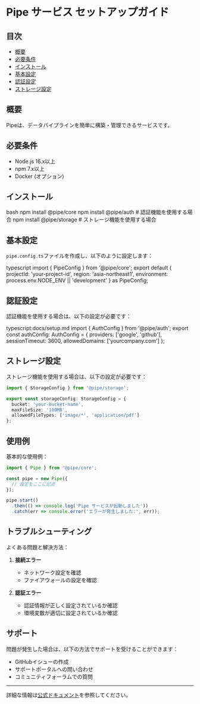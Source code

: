# Pipe サービス セットアップガイド

## 目次
- [概要](#概要)
- [必要条件](#必要条件)
- [インストール](#インストール)
- [基本設定](#基本設定)
- [認証設定](#認証設定)
- [ストレージ設定](#ストレージ設定)

## 概要
Pipeは、データパイプラインを簡単に構築・管理できるサービスです。

## 必要条件
- Node.js 16.x以上
- npm 7.x以上
- Docker (オプション)

## インストール
bash
npm install @pipe/core
npm install @pipe/auth # 認証機能を使用する場合
npm install @pipe/storage # ストレージ機能を使用する場合

## 基本設定

`pipe.config.ts`ファイルを作成し、以下のように設定します：

typescript
import { PipeConfig } from '@pipe/core';
export default {
projectId: 'your-project-id',
region: 'asia-northeast1',
environment: process.env.NODE_ENV || 'development'
} as PipeConfig;

## 認証設定

認証機能を使用する場合は、以下の設定が必要です：

typescript:docs/setup.md
import { AuthConfig } from '@pipe/auth';
export const authConfig: AuthConfig = {
providers: ['google', 'github'],
sessionTimeout: 3600,
allowedDomains: ['yourcompany.com']
};

## ストレージ設定

ストレージ機能を使用する場合は、以下の設定が必要です：

```typescript
import { StorageConfig } from '@pipe/storage';

export const storageConfig: StorageConfig = {
  bucket: 'your-bucket-name',
  maxFileSize: '100MB',
  allowedFileTypes: ['image/*', 'application/pdf']
};
```

## 使用例

基本的な使用例：

```typescript
import { Pipe } from '@pipe/core';

const pipe = new Pipe({
  // 設定をここに記述
});

pipe.start()
  .then(() => console.log('Pipe サービスが起動しました'))
  .catch(err => console.error('エラーが発生しました:', err));
```

## トラブルシューティング

よくある問題と解決方法：

1. **接続エラー**
   - ネットワーク設定を確認
   - ファイアウォールの設定を確認

2. **認証エラー**
   - 認証情報が正しく設定されているか確認
   - 環境変数が適切に設定されているか確認

## サポート

問題が発生した場合は、以下の方法でサポートを受けることができます：

- GitHubイシューの作成
- サポートポータルへの問い合わせ
- コミュニティフォーラムでの質問

---

詳細な情報は[公式ドキュメント](https://docs.pipe.dev)を参照してください。


